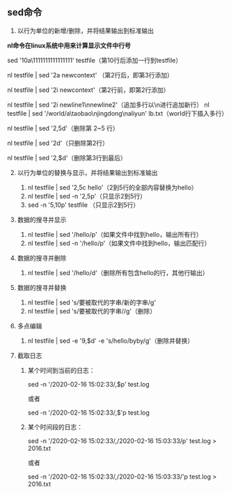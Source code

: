 ## sed命令

1. 以行为单位的新增/删除，并将结果输出到标准输出

  **nl命令在linux系统中用来计算显示文件中行号**

  sed '10a\1111111111111111' testfile（第10行后添加一行到testfile）

  nl testfile | sed '2a newcontext' （第2行后，即第3行添加）

  nl testfile | sed '2i newcontext'（第2行前，即第2行添加）

  nl testfile | sed '2i newline1\nnewline2'（追加多行以\n进行追加新行）
  nl testfile | sed '/world/a\taobao\njingdong\naliyun' lb.txt（world行下插入多行）

  nl testfile | sed '2,5d'（删除第 2~5 行）

  nl testfile | sed '2d'（只删除第2行）

  nl testfile | sed '2,$d'（删除第3行到最后）

2. 以行为单位的替换与显示，并将结果输出到标准输出

   1. nl testfile  | sed '2,5c hello'（2到5行的全部内容替换为hello）
   2. nl testfile  | sed -n '2,5p'（只显示2到5行）
   3. sed -n '5,10p' testfile （只显示2到5行）

3. 数据的搜寻并显示

   1.  nl testfile | sed  '/hello/p'（如果文件中找到hello，输出所有行）
   2.  nl testfile | sed -n '/hello/p'（如果文件中找到hello，输出匹配行）

4. 数据的搜寻并删除

   1.  nl testfile | sed  '/hello/d'（删除所有包含hello的行，其他行输出）

5. 数据的搜寻并替换

   1. nl testfile | sed 's/要被取代的字串/新的字串/g'
   2. nl testfile | sed 's/要被取代的字串//g'（删除）

6. 多点编辑

   1. nl testfile  | sed -e '9,$d' -e 's/hello/byby/g'（删除并替换）

7. 截取日志

   1. 某个时间到当前的日志：

       sed -n '/2020-02-16 15:02:33/,$p' test.log

      或者

       sed -n '/2020-02-16 15:02:33/,$'p test.log

   2. 某个时间段的日志：

       sed -n '/2020-02-16 15:02:33/,/2020-02-16 15:03:33/p' test.log > 2016.txt

      或者

      sed -n '/2020-02-16 15:02:33/,/2020-02-16 15:03:33/'p test.log > 2016.txt
